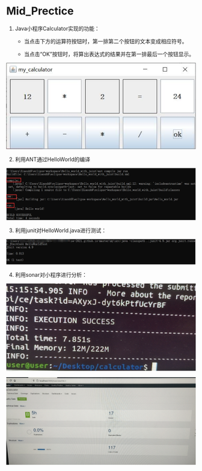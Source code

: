 # Mid_Prectice
1. Java小程序Calculator实现的功能：

   - 当点击下方的运算符按钮时，第一排第二个按钮的文本变成相应符号。

   - 当点击“OK”按钮时，将算出表达式的结果并在第一排最后一个按钮显示。

     

![calculator](./images/calculator.jpg)

2. 利用ANT通过HelloWorld的编译


![image-20211023174029968](./images/ANT.png)

3.  利用junit对HelloWorld.java进行测试：

![junit_down](./images/junit_down.jpg)

4. 利用sonar对小程序进行分析：

![sonar](./images/sonar.jpg)

![sonar-package](./images/sonar-package.jpg)

